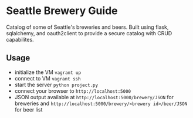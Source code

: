 # Seattle Brewery Guide

Catalog of some of Seattle's breweries and beers.  Built using flask, sqlalchemy, and oauth2client to provide a secure catalog with CRUD capabilites. 

## Usage

- initialize the VM `vagrant up`
- connect to VM `vagrant ssh`
- start the server `python project.py`
- connect your browser to `http://localhost:5000`
- JSON output available at `http://localhost:5000/brewery/JSON` for breweries and `http://localhost:5000/brewery/<brewery id>/beer/JSON` for beer list


